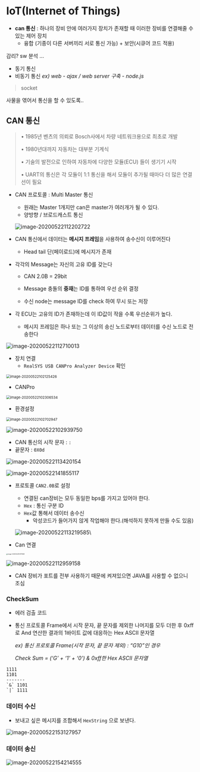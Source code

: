 # IoT(Internet of Things)

* **can 통신** : 하나의 장비 안에 여러가지 장치가 존재할 때 이러한 장비를 연결해줄 수 있는 제어 장치 
  * 융합 (기종이 다른 서버끼리 서로 통신 가능) + 보안(시큐어 코드 적용) 

감리? sw 분석 ...



* 동기 통신
* 비동기 통신 *ex) web - ajax / web server 구축 - node.js* 



> socket 





사물을 엮어서 통신을 할 수 있도록..

## CAN 통신

> • 1985년 벤츠의 의뢰로 Bosch사에서 차량 네트워크용으로 최초로 개발
>
> • 1980년대까지 자동차는 대부분 기계식
>
> • 기술의 발전으로 인하여 자동차에 다양한 모듈(ECU) 들이 생기기 시작
>
> • UART의 통신은 각 모듈이 1:1 통신을 해서 모듈이 추가될 때마다 더 많은 연결선이 필요



* CAN 프로토콜 :  Multi Master 통신

  * 원래는 Master 1개지만 can은 master가 여러개가 될 수 있다.
  * 양방향 / 브로드캐스트 통신

  ![image-20200522112202722](images/image-20200522112202722.png)

* CAN 통신에서 데이터는 **메시지 프레임**을 사용하여 송수신이 이루어진다

  * Head tail 단(페이로드)에 메시지가 존재
* 각각의 Message는 자신의 고유 ID를 갖는다
  
  * CAN 2.0B = 29bit
  
  * Message 충돌의 **중재**는 ID를 통하여 우선 순위 결정
  * 수신 node는 message ID를 check 하여 무시 또는 저장
* 각 ECU는 고유의 ID가 존재하는데 이 ID값이 작을 수록 우선순위가 높다.
  * 메시지 프레임은 하나 또는 그 이상의 송신 노드로부터 데이터를 수신 노드로 전송한다




![image-20200522112710013](images/image-20200522112710013.png)





* 장치 연결
  * `RealSYS USB CANPro Analyzer Device` 확인

<img src="C:\Users\student\AppData\Roaming\Typora\typora-user-images\image-20200522102125426.png" alt="image-20200522102125426" style="zoom:67%;" />

* CANPro

<img src="images/image-20200522102306534.png" alt="image-20200522102306534" style="zoom:67%;" />

* 환경설정

<img src="images/image-20200522102702947.png" alt="image-20200522102702947" style="zoom:67%;" />

![image-20200522102939750](images/image-20200522102939750.png)

* CAN 통신의 시작 문자  : `:`
* 끝문자 : `0X0d`

![image-20200522113420154](images/image-20200522113420154.png)

![image-20200522141855117](images/image-20200522141855117.png)

* 프로토콜 `CAN2.0B`로 설정

  * 연결된 can장비는 모두 동일한 bps를 가지고 있어야 한다.
  * `Hex` : 통신 구분 ID
  * `Hex`값 통해서 데이터 송수신
    * 악성코드가 들어가지 않게 작업해야 한다.(해석하지 못하게 만들 수도 있음) 

  ![image-20200522113219585](images/image-20200522113219585.png)\

* Can 연결

<img src="images/image-20200522103111569.png" alt="image-20200522103111569" style="zoom: 25%;" />

![image-20200522112959158](images/image-20200522112959158.png)

* CAN 장비가 포트를 전부 사용하기 때문에 켜져있으면 JAVA를 사용할 수 없으니 조심



### CheckSum

* 에러 검출 코드

* 통신 프로토콜 Frame에서 시작 문자, 끝 문자를 제외한 나머지를 모두 더한 후 0xff로 And 연산한 결과의 1바이트 값에 대응하는 Hex ASCII 문자열

  *ex) 통신 프로토콜 Frame(시작 문자, 끝 문자 제외) : “G10”인 경우* 

   *Check Sum = (‘G’ + ‘1’ + ‘0’) & 0xff한 Hex ASCII 문자열*

```text
1111
1101
-------
`&` 1101 
`|` 1111
```



### 데이터 수신

* 보내고 싶은 메시지를 조합해서 `HexString` 으로 보낸다.

![image-20200522153127957](images/image-20200522153127957.png)



### 데이터 송신

![image-20200522154214555](images/image-20200522154214555.png)